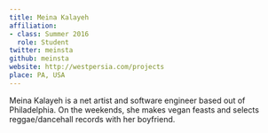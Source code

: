```yaml
---
title: Meina Kalayeh
affiliation:
- class: Summer 2016
  role: Student
twitter: meinsta
github: meinsta
website: http://westpersia.com/projects
place: PA, USA
---
```

Meina Kalayeh is a net artist and software engineer based out of Philadelphia. On the weekends, she makes vegan feasts and selects reggae/dancehall records with her boyfriend. 